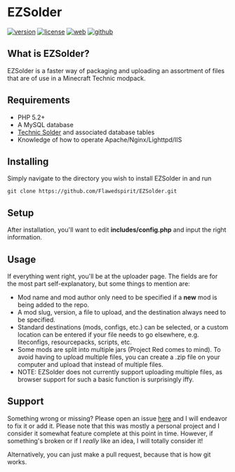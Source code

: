 # EZSolder
[![version](https://img.shields.io/badge/version-2.0-beta-lightgrey.svg?style=flat-square)](https://github.com/Flawedspirit/EZSolder)
[![license](https://img.shields.io/badge/License-GPL-blue.svg?style=flat-square)](https://www.gnu.org/licenses/gpl-3.0.en.html)
[![web](https://img.shields.io/badge/web-flawedspirit.com-blue.svg?style=flat-square)](https://flawedspirit.com)
[![github](https://img.shields.io/badge/github-Flawedspirit%2FEZSolder-blue.svg?style=flat-square)](https://github.com/Flawedspirit/EZSolder)
## What is EZSolder?
EZSolder is a faster way of packaging and uploading an assortment of files that are of use in a Minecraft Technic modpack.

## Requirements
- PHP 5.2+
- A MySQL database
- [Technic Solder](https://solder.io) and associated database tables
- Knowledge of how to operate Apache/Nginx/Lighttpd/IIS

## Installing
Simply navigate to the directory you wish to install EZSolder in and run

`git clone https://github.com/Flawedspirit/EZSolder.git`

## Setup
After installation, you'll want to edit **includes/config.php** and input the right information.

## Usage
If everything went right, you'll be at the uploader page. The fields are for the most part self-explanatory, but some things to mention are:
- Mod name and mod author only need to be specified if a **new** mod is being added to the repo.
- A mod slug, version, a file to upload, and the destination always need to be specified.
- Standard destinations (mods, configs, etc.) can be selected, or a custom location can be entered if your file needs to go elsewhere, e.g. liteconfigs, resourcepacks, scripts, etc.
- Some mods are split into multiple jars (Project Red comes to mind). To avoid having to upload multiple files, you can create a .zip file on your computer and upload that instead of multiple files.
- NOTE: EZSolder does not currently support uploading multiple files, as browser support for such a basic function is surprisingly iffy.

## Support
Something wrong or missing? Please open an issue [here](https://github.com/Flawedspirit/EZSolder/issues) and I will endeavor to fix it or add it. Please note that this was mostly a personal project and I consider it somewhat feature complete at this point in time. However, if something's broken or if I *really* like an idea, I will totally consider it!

Alternatively, you can just make a pull request, because that is how git works.
